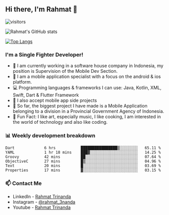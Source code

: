 ## Hi there, I'm Rahmat 👋
![visitors](https://visitor-badge.glitch.me/badge?page_id=https://github.com/rahmat3nanda/)

![Rahmat's GitHub stats](https://github-readme-stats.vercel.app/api?username=rahmat3nanda&count_private=true&show_icons=true&theme=radical)

[![Top Langs](https://github-readme-stats.vercel.app/api/top-langs/?username=rahmat3nanda&show_icons=true&theme=radical&layout=compact)](https://github.com/rahmat3nanda/github-readme-stats)

### I'm a Single Fighter Developer!
- :office: I am currently working in a software house company in Indonesia, my position is Supervision of the Mobile Dev Section.
- :iphone: I am a mobile application specialist with a focus on the android & ios platform.
- :computer: Programming languages & frameworks I can use: Java, Kotlin, XML, Swift, Dart & Flutter Framework
- :handshake: I also accept mobile app side projects
- :police_car: So far, the biggest project I have made is a Mobile Application belonging to a division in a Provincial Government Agency of Indonesia.
- :notebook: Fun Fact: I like art, especially music, I like cooking, I am interested in the world of technology and also like coding.

### 📊 Weekly development breakdown

<!--START_SECTION:waka-->

```text
Dart             6 hrs           ████████████████▒░░░░░░░░   65.11 %
YAML             1 hr 18 mins    ███▓░░░░░░░░░░░░░░░░░░░░░   14.25 %
Groovy           42 mins         ██░░░░░░░░░░░░░░░░░░░░░░░   07.64 %
ObjectiveC       27 mins         █▒░░░░░░░░░░░░░░░░░░░░░░░   04.96 %
Text             20 mins         █░░░░░░░░░░░░░░░░░░░░░░░░   03.69 %
Properties       17 mins         ▓░░░░░░░░░░░░░░░░░░░░░░░░   03.15 %
```

<!--END_SECTION:waka-->

### 📫 Contact Me
- LinkedIn - [Rahmat Trinanda](https://www.linkedin.com/in/rahmat-trinanda/)
- Instagram - [@rahmat_3nanda](https://www.instagram.com/rahmat_3nanda/)
- Youtube - [Rahmat Trinanda](https://www.youtube.com/channel/UCmhq5_o2cDpYsTtBl24XEAw)
